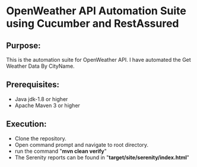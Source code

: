 # OpenWeather API Automation Suite using Cucumber and RestAssured

Purpose:
--------
This is the automation suite for OpenWeather API.
I have automated the Get Weather Data By CityName.


Prerequisites:
---------------
*	Java jdk-1.8 or higher
*	Apache Maven 3 or higher

Execution:
---------------
*	Clone the repository.
*	Open command prompt and navigate to root directory.
*	run the command "**mvn clean verify**"
*   The Serenity reports can be found in "**target/site/serenity/index.html**"